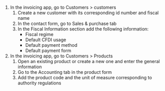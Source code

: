 1. In the invoicing app, go to Customers > customers
   1. Create a new customer with its corresponding id number and fiscal name
   2. In the contact form, go to Sales & purchase tab
   3. In the Fiscal Information section add the following information:
      - Fiscal regime
      - Default CFDI usage
      - Default payment method
      - Default payment form
2. In the invoicing app, go to Customers > Products
   1. Open an existing product or create a new one and enter the general
   information
   2. Go to the Accounting tab in the product form
   3. Add the product code and the unit of measure corresponding to authority regulations
